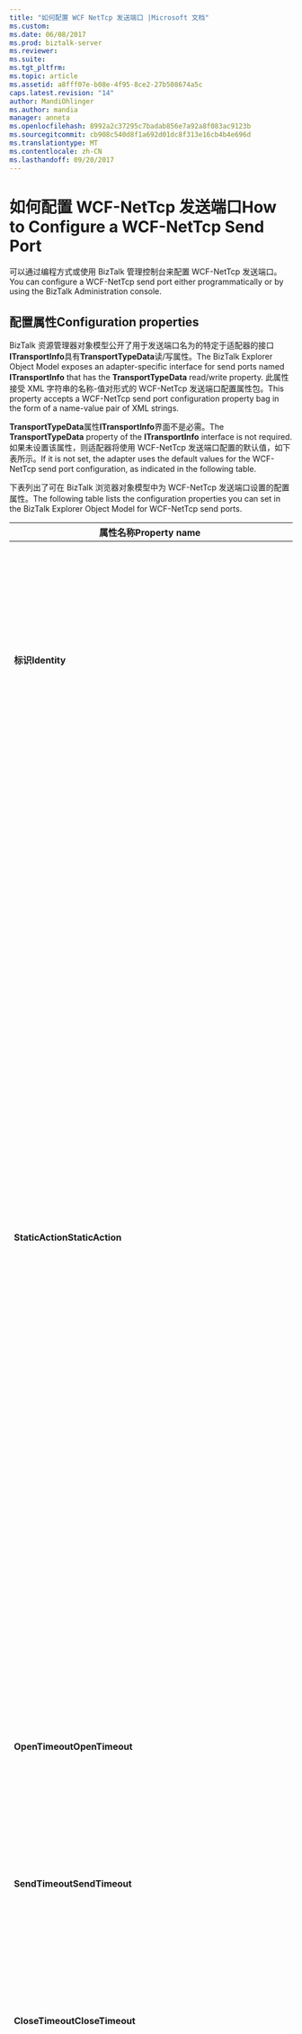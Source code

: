 ```yaml
---
title: "如何配置 WCF NetTcp 发送端口 |Microsoft 文档"
ms.custom: 
ms.date: 06/08/2017
ms.prod: biztalk-server
ms.reviewer: 
ms.suite: 
ms.tgt_pltfrm: 
ms.topic: article
ms.assetid: a8fff07e-b08e-4f95-8ce2-27b508674a5c
caps.latest.revision: "14"
author: MandiOhlinger
ms.author: mandia
manager: anneta
ms.openlocfilehash: 8992a2c37295c7badab856e7a92a8f083ac9123b
ms.sourcegitcommit: cb908c540d8f1a692d01dc8f313e16cb4b4e696d
ms.translationtype: MT
ms.contentlocale: zh-CN
ms.lasthandoff: 09/20/2017
---
```

# <a name="how-to-configure-a-wcf-nettcp-send-port"></a><span data-ttu-id="70289-102">如何配置 WCF-NetTcp 发送端口</span><span class="sxs-lookup"><span data-stu-id="70289-102">How to Configure a WCF-NetTcp Send Port</span></span>
<span data-ttu-id="70289-103">可以通过编程方式或使用 BizTalk 管理控制台来配置 WCF-NetTcp 发送端口。</span><span class="sxs-lookup"><span data-stu-id="70289-103">You can configure a WCF-NetTcp send port either programmatically or by using the BizTalk Administration console.</span></span>  
  
## <a name="configuration-properties"></a><span data-ttu-id="70289-104">配置属性</span><span class="sxs-lookup"><span data-stu-id="70289-104">Configuration properties</span></span>
  
 <span data-ttu-id="70289-105">BizTalk 资源管理器对象模型公开了用于发送端口名为的特定于适配器的接口**ITransportInfo**具有**TransportTypeData**读/写属性。</span><span class="sxs-lookup"><span data-stu-id="70289-105">The BizTalk Explorer Object Model exposes an adapter-specific interface for send ports named **ITransportInfo** that has the **TransportTypeData** read/write property.</span></span> <span data-ttu-id="70289-106">此属性接受 XML 字符串的名称-值对形式的 WCF-NetTcp 发送端口配置属性包。</span><span class="sxs-lookup"><span data-stu-id="70289-106">This property accepts a WCF-NetTcp send port configuration property bag in the form of a name-value pair of XML strings.</span></span>  
  
 <span data-ttu-id="70289-107">**TransportTypeData**属性**ITransportInfo**界面不是必需。</span><span class="sxs-lookup"><span data-stu-id="70289-107">The **TransportTypeData** property of the **ITransportInfo** interface is not required.</span></span> <span data-ttu-id="70289-108">如果未设置该属性，则适配器将使用 WCF-NetTcp 发送端口配置的默认值，如下表所示。</span><span class="sxs-lookup"><span data-stu-id="70289-108">If it is not set, the adapter uses the default values for the WCF-NetTcp send port configuration, as indicated in the following table.</span></span>  
  
 <span data-ttu-id="70289-109">下表列出了可在 BizTalk 浏览器对象模型中为 WCF-NetTcp 发送端口设置的配置属性。</span><span class="sxs-lookup"><span data-stu-id="70289-109">The following table lists the configuration properties you can set in the BizTalk Explorer Object Model for WCF-NetTcp send ports.</span></span>  
  
|<span data-ttu-id="70289-110">属性名称</span><span class="sxs-lookup"><span data-stu-id="70289-110">Property name</span></span>|<span data-ttu-id="70289-111">类型</span><span class="sxs-lookup"><span data-stu-id="70289-111">Type</span></span>|<span data-ttu-id="70289-112">Description</span><span class="sxs-lookup"><span data-stu-id="70289-112">Description</span></span>|  
|-------------------|----------|-----------------|  
|<span data-ttu-id="70289-113">**标识**</span><span class="sxs-lookup"><span data-stu-id="70289-113">**Identity**</span></span>|<span data-ttu-id="70289-114">XML Blob</span><span class="sxs-lookup"><span data-stu-id="70289-114">XML Blob</span></span><br /><br /> <span data-ttu-id="70289-115">示例：</span><span class="sxs-lookup"><span data-stu-id="70289-115">Example :</span></span><br /><br /> <span data-ttu-id="70289-116">&lt;标识&gt;</span><span class="sxs-lookup"><span data-stu-id="70289-116">&lt;identity&gt;</span></span><br /><br /> <span data-ttu-id="70289-117">&lt;userPrincipalName 值 ="username@contoso.com"/&gt;</span><span class="sxs-lookup"><span data-stu-id="70289-117">&lt;userPrincipalName value="username@contoso.com" /&gt;</span></span><br /><br /> <span data-ttu-id="70289-118">&lt;/identity&gt;</span><span class="sxs-lookup"><span data-stu-id="70289-118">&lt;/identity&gt;</span></span>|<span data-ttu-id="70289-119">指定此发送端口预期的服务标识。</span><span class="sxs-lookup"><span data-stu-id="70289-119">Specify the identity of the service that this send port expects.</span></span> <span data-ttu-id="70289-120">这些设置支持此发送端口对服务进行验证。</span><span class="sxs-lookup"><span data-stu-id="70289-120">These settings enable this send port to authenticate the service.</span></span> <span data-ttu-id="70289-121">在客户端与服务进行握手的过程中，Windows Communication Foundation (WCF) 基础结构将确保预期服务的标识与此元素的值保持一致。</span><span class="sxs-lookup"><span data-stu-id="70289-121">In the handshake process between the client and service, the Windows Communication Foundation (WCF) infrastructure will ensure that the identity of the expected service matches the values of this element.</span></span><br /><br /> <span data-ttu-id="70289-122">默认值为空字符串。</span><span class="sxs-lookup"><span data-stu-id="70289-122">The default is an empty string.</span></span>|  
|<span data-ttu-id="70289-123">**StaticAction**</span><span class="sxs-lookup"><span data-stu-id="70289-123">**StaticAction**</span></span>|<span data-ttu-id="70289-124">字符串</span><span class="sxs-lookup"><span data-stu-id="70289-124">String</span></span>|<span data-ttu-id="70289-125">指定**SOAPAction**传出消息的标头字段。</span><span class="sxs-lookup"><span data-stu-id="70289-125">Specify the **SOAPAction** header field for outgoing messages.</span></span> <span data-ttu-id="70289-126">此外可以通过消息上下文属性设置此属性**WCF。操作**在管道或业务流程。</span><span class="sxs-lookup"><span data-stu-id="70289-126">This property can also be set through the message context property **WCF.Action** in a pipeline or orchestration.</span></span> <span data-ttu-id="70289-127">你可以通过两种方式指定此值： 单个操作格式和操作映射格式。</span><span class="sxs-lookup"><span data-stu-id="70289-127">You can specify this value in two different ways: the single action format and the action mapping format.</span></span> <span data-ttu-id="70289-128">如果将此属性设置中的单个操作格式-例如，http://contoso.com/Svc/Op1- **SOAPAction**标头为传出消息始终设置为此属性中指定的值。</span><span class="sxs-lookup"><span data-stu-id="70289-128">If you set this property in the single action format—for example, http://contoso.com/Svc/Op1—the **SOAPAction** header for outgoing messages is always set to the value specified in this property.</span></span><br /><br /> <span data-ttu-id="70289-129">如果在操作映射格式，传出中设置此属性**SOAPAction**标头由**BTS。操作**上下文属性。</span><span class="sxs-lookup"><span data-stu-id="70289-129">If you set this property in the action mapping format, the outgoing **SOAPAction** header is determined by the **BTS.Operation** context property.</span></span> <span data-ttu-id="70289-130">例如，如果此属性设置为以下 XML 格式和**BTS。操作**属性设置为 Op1，为传出的 WCF 发送适配器使用 http://contoso.com/Svc/Op1 **SOAPAction**标头。</span><span class="sxs-lookup"><span data-stu-id="70289-130">For example, if this property is set to the following XML format and the **BTS.Operation** property is set to Op1, the WCF send adapter uses http://contoso.com/Svc/Op1 for the outgoing **SOAPAction** header.</span></span><br /><br /> <span data-ttu-id="70289-131">\<BtsActionMapping ></span><span class="sxs-lookup"><span data-stu-id="70289-131">\<BtsActionMapping></span></span><br /><br /> <span data-ttu-id="70289-132">\<操作名称 ="Op1"操作 ="http://contoso.com/Svc/Op1"/ ></span><span class="sxs-lookup"><span data-stu-id="70289-132">\<Operation Name="Op1" Action="http://contoso.com/Svc/Op1" /></span></span><br /><br /> <span data-ttu-id="70289-133">\<操作名称 ="Op2"操作 ="http://contoso.com/Svc/Op2"/ ></span><span class="sxs-lookup"><span data-stu-id="70289-133">\<Operation Name="Op2" Action="http://contoso.com/Svc/Op2" /></span></span><br /><br /> <span data-ttu-id="70289-134">\</ BtsActionMapping ></span><span class="sxs-lookup"><span data-stu-id="70289-134">\</BtsActionMapping></span></span><br /><br /> <span data-ttu-id="70289-135">如果传出消息来自的业务流程端口时，动态设置业务流程实例**BTS。操作**与操作名称的端口的属性。</span><span class="sxs-lookup"><span data-stu-id="70289-135">If outgoing messages come from an orchestration port, orchestration instances dynamically set the **BTS.Operation** property with the operation name of the port.</span></span> <span data-ttu-id="70289-136">如果使用基于内容的路由路由传出消息，则可以设置**BTS。操作**管道组件中的属性。</span><span class="sxs-lookup"><span data-stu-id="70289-136">If outgoing messages are routed with content-based routing, you can set the **BTS.Operation** property in pipeline components.</span></span><br /><br /> <span data-ttu-id="70289-137">默认值为空字符串。</span><span class="sxs-lookup"><span data-stu-id="70289-137">The default is an empty string.</span></span>|  
|<span data-ttu-id="70289-138">**OpenTimeout**</span><span class="sxs-lookup"><span data-stu-id="70289-138">**OpenTimeout**</span></span>|<span data-ttu-id="70289-139">**System.TimeSpan**</span><span class="sxs-lookup"><span data-stu-id="70289-139">**System.TimeSpan**</span></span>|<span data-ttu-id="70289-140">指定一个时间跨度值来表示为完成信道打开操作提供的时间间隔。</span><span class="sxs-lookup"><span data-stu-id="70289-140">Specify a time span value that indicates the interval of time provided for a channel open operation to complete.</span></span><br /><br /> <span data-ttu-id="70289-141">默认值：00:01:00</span><span class="sxs-lookup"><span data-stu-id="70289-141">Default value: 00:01:00</span></span>|  
|<span data-ttu-id="70289-142">**SendTimeout**</span><span class="sxs-lookup"><span data-stu-id="70289-142">**SendTimeout**</span></span>|<span data-ttu-id="70289-143">**System.TimeSpan**</span><span class="sxs-lookup"><span data-stu-id="70289-143">**System.TimeSpan**</span></span>|<span data-ttu-id="70289-144">指定一个时间跨度值来表示为完成发送操作提供的时间间隔。</span><span class="sxs-lookup"><span data-stu-id="70289-144">Specify a time span value that indicates the interval of time provided for a send operation to complete.</span></span> <span data-ttu-id="70289-145">如果使用要求-响应发送端口，则此值指定完成整个交互的时间跨度（即使服务返回一条大消息）。</span><span class="sxs-lookup"><span data-stu-id="70289-145">If you use a solicit-response send port, this value specifies a time span for the whole interaction to complete, even if the service returns a large message.</span></span><br /><br /> <span data-ttu-id="70289-146">默认值：00:01:00</span><span class="sxs-lookup"><span data-stu-id="70289-146">Default value: 00:01:00</span></span>|  
|<span data-ttu-id="70289-147">**CloseTimeout**</span><span class="sxs-lookup"><span data-stu-id="70289-147">**CloseTimeout**</span></span>|<span data-ttu-id="70289-148">**System.TimeSpan**</span><span class="sxs-lookup"><span data-stu-id="70289-148">**System.TimeSpan**</span></span>|<span data-ttu-id="70289-149">指定一个时间跨度值来表示为完成信道关闭操作提供的时间间隔。</span><span class="sxs-lookup"><span data-stu-id="70289-149">Specify a time span value that indicates the interval of time provided for a channel close operation to complete.</span></span><br /><br /> <span data-ttu-id="70289-150">默认值：00:01:00</span><span class="sxs-lookup"><span data-stu-id="70289-150">Default value: 00:01:00</span></span>|  
|<span data-ttu-id="70289-151">**MaxReceivedMessageSize**</span><span class="sxs-lookup"><span data-stu-id="70289-151">**MaxReceivedMessageSize**</span></span>|<span data-ttu-id="70289-152">Integer</span><span class="sxs-lookup"><span data-stu-id="70289-152">Integer</span></span>|<span data-ttu-id="70289-153">指定网络上可接收的消息的最大大小（包括标头），以字节为单位。</span><span class="sxs-lookup"><span data-stu-id="70289-153">Specify the maximum size, in bytes, for a message (including headers) that can be received on the wire.</span></span> <span data-ttu-id="70289-154">消息的大小受为每条消息分配的内存量的限制。</span><span class="sxs-lookup"><span data-stu-id="70289-154">The size of the messages is bounded by the amount of memory allocated for each message.</span></span> <span data-ttu-id="70289-155">你可以使用此属性来降低受拒绝服务 (DoS) 攻击的可能性。</span><span class="sxs-lookup"><span data-stu-id="70289-155">You can use this property to limit exposure to denial of service (DoS) attacks.</span></span><br /><br /> <span data-ttu-id="70289-156">WCF NetTcp 适配器利用[NetTcpBinding](http://go.microsoft.com/fwlink/?LinkId=81087)在缓冲的传输模式中与终结点进行通信的类。</span><span class="sxs-lookup"><span data-stu-id="70289-156">The WCF-NetTcp adapter leverages the [NetTcpBinding](http://go.microsoft.com/fwlink/?LinkId=81087) class in the buffered transfer mode to communicate with an endpoint.</span></span> <span data-ttu-id="70289-157">对于缓冲的传输模式中， [NetTcpBinding.MaxBufferSize](http://go.microsoft.com/fwlink/?LinkId=81088)属性也始终等于此属性的值。</span><span class="sxs-lookup"><span data-stu-id="70289-157">For the buffered transport mode, the [NetTcpBinding.MaxBufferSize](http://go.microsoft.com/fwlink/?LinkId=81088) property is always equal to the value of this property.</span></span><br /><br /> <span data-ttu-id="70289-158">默认值：65536</span><span class="sxs-lookup"><span data-stu-id="70289-158">Default value: 65536</span></span>|  
|<span data-ttu-id="70289-159">**EnableTransaction**</span><span class="sxs-lookup"><span data-stu-id="70289-159">**EnableTransaction**</span></span>|<span data-ttu-id="70289-160">Boolean</span><span class="sxs-lookup"><span data-stu-id="70289-160">Boolean</span></span>|<span data-ttu-id="70289-161">指定是否为传输到目标服务并从 MessageBox 数据库中使用的事务处理协议中指定的事务上下文中删除一条消息**TransactionProtocol**属性。</span><span class="sxs-lookup"><span data-stu-id="70289-161">Specify whether a message is transmitted to the destination service and deleted from the MessageBox database in a transactional context using the transaction protocol specified in the **TransactionProtocol** property.</span></span><br /><br /> <span data-ttu-id="70289-162">默认值： **False**</span><span class="sxs-lookup"><span data-stu-id="70289-162">Default value: **False**</span></span>|  
|<span data-ttu-id="70289-163">**TransactionProtocol**</span><span class="sxs-lookup"><span data-stu-id="70289-163">**TransactionProtocol**</span></span>|<span data-ttu-id="70289-164">Enum</span><span class="sxs-lookup"><span data-stu-id="70289-164">Enum</span></span><br /><br /> <span data-ttu-id="70289-165">-   **OleTransaction**</span><span class="sxs-lookup"><span data-stu-id="70289-165">-   **OleTransaction**</span></span><br /><span data-ttu-id="70289-166">-   **Ws-atomictransaction**</span><span class="sxs-lookup"><span data-stu-id="70289-166">-   **WS-AtomicTransaction**</span></span>|<span data-ttu-id="70289-167">指定要与此绑定一起使用的事务协议。</span><span class="sxs-lookup"><span data-stu-id="70289-167">Specify the transaction protocol to be used with this binding.</span></span><br /><br /> <span data-ttu-id="70289-168">默认值： **OleTransaction**</span><span class="sxs-lookup"><span data-stu-id="70289-168">Default value: **OleTransaction**</span></span>|  
|<span data-ttu-id="70289-169">**SecurityMode**</span><span class="sxs-lookup"><span data-stu-id="70289-169">**SecurityMode**</span></span>|<span data-ttu-id="70289-170">Enum</span><span class="sxs-lookup"><span data-stu-id="70289-170">Enum</span></span><br /><br /> <span data-ttu-id="70289-171">-   **无**</span><span class="sxs-lookup"><span data-stu-id="70289-171">-   **None**</span></span><br /><span data-ttu-id="70289-172">-   **消息**</span><span class="sxs-lookup"><span data-stu-id="70289-172">-   **Message**</span></span><br /><span data-ttu-id="70289-173">-   **传输**</span><span class="sxs-lookup"><span data-stu-id="70289-173">-   **Transport**</span></span><br /><span data-ttu-id="70289-174">-   **TransportWithMessageCredential**</span><span class="sxs-lookup"><span data-stu-id="70289-174">-   **TransportWithMessageCredential**</span></span><br /><br /> <span data-ttu-id="70289-175">有关成员名称的详细信息**SecurityMode**属性，请参阅**安全模式**中的属性**Wcf-nettcp 传输属性对话框中，发送，安全**选项卡[!INCLUDE[ui-guidance-developers-reference](../includes/ui-guidance-developers-reference.md)]。</span><span class="sxs-lookup"><span data-stu-id="70289-175">For more information about the member names for the **SecurityMode** property, see the **Security mode** property in the **WCF-NetTcp Transport Properties Dialog Box, Send, Security** tab [!INCLUDE[ui-guidance-developers-reference](../includes/ui-guidance-developers-reference.md)].</span></span>|<span data-ttu-id="70289-176">指定使用的安全类型。</span><span class="sxs-lookup"><span data-stu-id="70289-176">Specify the type of security that is used.</span></span><br /><br /> <span data-ttu-id="70289-177">默认值：**传输**</span><span class="sxs-lookup"><span data-stu-id="70289-177">Default value: **Transport**</span></span>|  
|<span data-ttu-id="70289-178">**TransportClientCredentialType**</span><span class="sxs-lookup"><span data-stu-id="70289-178">**TransportClientCredentialType**</span></span>|<span data-ttu-id="70289-179">Enum</span><span class="sxs-lookup"><span data-stu-id="70289-179">Enum</span></span><br /><br /> <span data-ttu-id="70289-180">-   **无**</span><span class="sxs-lookup"><span data-stu-id="70289-180">-   **None**</span></span><br /><span data-ttu-id="70289-181">-   **Windows**</span><span class="sxs-lookup"><span data-stu-id="70289-181">-   **Windows**</span></span><br /><span data-ttu-id="70289-182">-   **证书**</span><span class="sxs-lookup"><span data-stu-id="70289-182">-   **Certificate**</span></span><br /><br /> <span data-ttu-id="70289-183">有关成员名称的详细信息**TransportClientCredentialType**属性，请参阅**传输客户端凭据类型**中的属性**Wcf-nettcp 传输属性对话框中，发送，安全**选项卡[!INCLUDE[ui-guidance-developers-reference](../includes/ui-guidance-developers-reference.md)]。</span><span class="sxs-lookup"><span data-stu-id="70289-183">For more information about the member names for the **TransportClientCredentialType** property, see the **Transport client credential type** property in the **WCF-NetTcp Transport Properties Dialog Box, Send, Security** tab [!INCLUDE[ui-guidance-developers-reference](../includes/ui-guidance-developers-reference.md)].</span></span>|<span data-ttu-id="70289-184">指定执行发送端口验证时使用的凭据类型。</span><span class="sxs-lookup"><span data-stu-id="70289-184">Specify the type of credential to be used when performing the send port authentication.</span></span><br /><br /> <span data-ttu-id="70289-185">默认值： **Windows**</span><span class="sxs-lookup"><span data-stu-id="70289-185">Default value: **Windows**</span></span>|  
|<span data-ttu-id="70289-186">**TransportProtectionLevel**</span><span class="sxs-lookup"><span data-stu-id="70289-186">**TransportProtectionLevel**</span></span>|<span data-ttu-id="70289-187">Enum</span><span class="sxs-lookup"><span data-stu-id="70289-187">Enum</span></span><br /><br /> <span data-ttu-id="70289-188">-   **无**-无保护。</span><span class="sxs-lookup"><span data-stu-id="70289-188">-   **None** - No protection.</span></span><br /><span data-ttu-id="70289-189">-   **登录**-消息进行签名。</span><span class="sxs-lookup"><span data-stu-id="70289-189">-   **Sign** - Messages are signed.</span></span><br /><span data-ttu-id="70289-190">-   **EncryptAndSign** -消息进行加密和签名。</span><span class="sxs-lookup"><span data-stu-id="70289-190">-   **EncryptAndSign** - Messages are encrypted and signed.</span></span>|<span data-ttu-id="70289-191">指定 TCP 传输级别的安全性。</span><span class="sxs-lookup"><span data-stu-id="70289-191">Specify security at the level of the TCP transport.</span></span> <span data-ttu-id="70289-192">消息签名降低了在消息传输过程中第三方对消息进行篡改的风险。</span><span class="sxs-lookup"><span data-stu-id="70289-192">Signing messages mitigates the risk of a third party tampering with the message while it is being transferred.</span></span> <span data-ttu-id="70289-193">加密为传输过程提供了数据级保密功能。</span><span class="sxs-lookup"><span data-stu-id="70289-193">Encryption provides data-level privacy during transport.</span></span><br /><br /> <span data-ttu-id="70289-194">默认值： **EncryptAndSign**</span><span class="sxs-lookup"><span data-stu-id="70289-194">Default value: **EncryptAndSign**</span></span>|  
|<span data-ttu-id="70289-195">**MessageClientCredentialType**</span><span class="sxs-lookup"><span data-stu-id="70289-195">**MessageClientCredentialType**</span></span>|<span data-ttu-id="70289-196">Enum</span><span class="sxs-lookup"><span data-stu-id="70289-196">Enum</span></span><br /><br /> <span data-ttu-id="70289-197">-   **无**</span><span class="sxs-lookup"><span data-stu-id="70289-197">-   **None**</span></span><br /><span data-ttu-id="70289-198">-   **Windows**</span><span class="sxs-lookup"><span data-stu-id="70289-198">-   **Windows**</span></span><br /><span data-ttu-id="70289-199">-   **用户名**</span><span class="sxs-lookup"><span data-stu-id="70289-199">-   **UserName**</span></span><br /><span data-ttu-id="70289-200">-   **证书**</span><span class="sxs-lookup"><span data-stu-id="70289-200">-   **Certificate**</span></span><br /><br /> <span data-ttu-id="70289-201">有关成员名称的详细信息**MessageClientCredentialType**属性，请参阅**消息客户端凭据类型**中的属性**Wcf-nettcp 传输属性对话框框中，发送，安全**选项卡[!INCLUDE[ui-guidance-developers-reference](../includes/ui-guidance-developers-reference.md)]。</span><span class="sxs-lookup"><span data-stu-id="70289-201">For more information about the member names for the **MessageClientCredentialType** property, see the **Message client credential type** property in the **WCF-NetTcp Transport Properties Dialog Box, Send, Security** tab [!INCLUDE[ui-guidance-developers-reference](../includes/ui-guidance-developers-reference.md)].</span></span>|<span data-ttu-id="70289-202">指定使用基于消息的安全性对客户端执行验证时所用的凭据类型。</span><span class="sxs-lookup"><span data-stu-id="70289-202">Specify the type of credential to be used when performing client authentication using message-based security.</span></span><br /><br /> <span data-ttu-id="70289-203">默认值： **Windows**</span><span class="sxs-lookup"><span data-stu-id="70289-203">Default value: **Windows**</span></span>|  
|<span data-ttu-id="70289-204">**AlgorithmSuite**</span><span class="sxs-lookup"><span data-stu-id="70289-204">**AlgorithmSuite**</span></span>|<span data-ttu-id="70289-205">Enum</span><span class="sxs-lookup"><span data-stu-id="70289-205">Enum</span></span><br /><br /> <span data-ttu-id="70289-206">有关成员名称的详细信息**AlgorithmSuite**属性，请参阅**算法套件**中的属性**Wcf-nettcp 传输属性对话框中，发送，安全**选项卡[!INCLUDE[ui-guidance-developers-reference](../includes/ui-guidance-developers-reference.md)]。</span><span class="sxs-lookup"><span data-stu-id="70289-206">For more information about the member names for the **AlgorithmSuite** property, see the **Algorithm suite** property in the **WCF-NetTcp Transport Properties Dialog Box, Send, Security** tab [!INCLUDE[ui-guidance-developers-reference](../includes/ui-guidance-developers-reference.md)].</span></span>|<span data-ttu-id="70289-207">指定消息加密和密钥包装算法。</span><span class="sxs-lookup"><span data-stu-id="70289-207">Specify the message encryption and key-wrap algorithms.</span></span> <span data-ttu-id="70289-208">这些算法与“安全策略语言”(WS-SecurityPolicy) 规范中指定的算法一致。</span><span class="sxs-lookup"><span data-stu-id="70289-208">These algorithms map to those specified in the Security Policy Language (WS-SecurityPolicy) specification.</span></span><br /><br /> <span data-ttu-id="70289-209">默认值： **Basic256**</span><span class="sxs-lookup"><span data-stu-id="70289-209">Default value: **Basic256**</span></span>|  
|<span data-ttu-id="70289-210">**ClientCertificate**</span><span class="sxs-lookup"><span data-stu-id="70289-210">**ClientCertificate**</span></span>|<span data-ttu-id="70289-211">字符串</span><span class="sxs-lookup"><span data-stu-id="70289-211">String</span></span>|<span data-ttu-id="70289-212">指定用于向服务验证此发送端口的 X.509 证书的指纹。</span><span class="sxs-lookup"><span data-stu-id="70289-212">Specify the thumbprint of the X.509 certificate for authenticating this send port to services.</span></span> <span data-ttu-id="70289-213">此属性是必需的如果**ClientCredentialsType**属性设置为**证书**。</span><span class="sxs-lookup"><span data-stu-id="70289-213">This property is required if the **ClientCredentialsType** property is set to **Certificate**.</span></span> <span data-ttu-id="70289-214">此属性使用的证书必须安装到**我**将存储在**当前用户**位置。</span><span class="sxs-lookup"><span data-stu-id="70289-214">The certificate to be used for this property must be installed into the **My** store in the **Current User** location.</span></span><br /><br /> <span data-ttu-id="70289-215">默认值为空字符串。</span><span class="sxs-lookup"><span data-stu-id="70289-215">The default is an empty string.</span></span>|  
|<span data-ttu-id="70289-216">**AffiliateApplicationName**</span><span class="sxs-lookup"><span data-stu-id="70289-216">**AffiliateApplicationName**</span></span>|<span data-ttu-id="70289-217">字符串</span><span class="sxs-lookup"><span data-stu-id="70289-217">String</span></span>|<span data-ttu-id="70289-218">指定用于企业单一登录 (SSO) 的关联应用程序。</span><span class="sxs-lookup"><span data-stu-id="70289-218">Specify the affiliate application to use for Enterprise Single Sign-On (SSO).</span></span><br /><br /> <span data-ttu-id="70289-219">默认值为空字符串。</span><span class="sxs-lookup"><span data-stu-id="70289-219">The default is an empty string.</span></span>|  
|<span data-ttu-id="70289-220">**UseSSO**</span><span class="sxs-lookup"><span data-stu-id="70289-220">**UseSSO**</span></span>|<span data-ttu-id="70289-221">Boolean</span><span class="sxs-lookup"><span data-stu-id="70289-221">Boolean</span></span>|<span data-ttu-id="70289-222">指定是否使用单一登录检索客户端凭据，以便在目标服务器上进行验证。</span><span class="sxs-lookup"><span data-stu-id="70289-222">Specify whether to use Single Sign-On to retrieve client credentials for authentication with the destination server.</span></span><br /><br /> <span data-ttu-id="70289-223">默认值： **False**</span><span class="sxs-lookup"><span data-stu-id="70289-223">Default value: **False**</span></span>|  
|<span data-ttu-id="70289-224">**UserName**</span><span class="sxs-lookup"><span data-stu-id="70289-224">**UserName**</span></span>|<span data-ttu-id="70289-225">字符串</span><span class="sxs-lookup"><span data-stu-id="70289-225">String</span></span>|<span data-ttu-id="70289-226">指定要用于目标服务器的身份验证的用户名称时**UseSSO**属性设置为**False**。</span><span class="sxs-lookup"><span data-stu-id="70289-226">Specify the user name to use for authentication with the destination server when the **UseSSO** property is set to **False**.</span></span> <span data-ttu-id="70289-227">不必采用“域\用户”格式设置此属性。</span><span class="sxs-lookup"><span data-stu-id="70289-227">You do not have to use the domain\user format for this property.</span></span><br /><br /> <span data-ttu-id="70289-228">默认值为空字符串。</span><span class="sxs-lookup"><span data-stu-id="70289-228">The default is an empty string.</span></span>|  
|<span data-ttu-id="70289-229">**密码**</span><span class="sxs-lookup"><span data-stu-id="70289-229">**Password**</span></span>|<span data-ttu-id="70289-230">字符串</span><span class="sxs-lookup"><span data-stu-id="70289-230">String</span></span>|<span data-ttu-id="70289-231">指定要用于目标服务器的身份验证的密码时**UseSSO**属性设置为**False**。</span><span class="sxs-lookup"><span data-stu-id="70289-231">Specify the password to use for authentication with the destination server when the **UseSSO** property is set to **False**.</span></span><br /><br /> <span data-ttu-id="70289-232">默认值为空字符串。</span><span class="sxs-lookup"><span data-stu-id="70289-232">The default is an empty string.</span></span>|  
|<span data-ttu-id="70289-233">**OutboundBodyLocation**</span><span class="sxs-lookup"><span data-stu-id="70289-233">**OutboundBodyLocation**</span></span>|<span data-ttu-id="70289-234">Enum</span><span class="sxs-lookup"><span data-stu-id="70289-234">Enum</span></span><br /><br /> <span data-ttu-id="70289-235">-   **UseBodyElement** -BizTalk 消息正文部分用于创建的 SOAP 内容**正文**传出消息的元素。</span><span class="sxs-lookup"><span data-stu-id="70289-235">-   **UseBodyElement** - Use the BizTalk message body part to create the content of the SOAP **Body** element for an outgoing message.</span></span><br /><span data-ttu-id="70289-236">-   **UseTemplate** -使用中提供的模板**OutboundXMLTemplate**属性来创建的内容 SOAP**正文**传出消息的元素。</span><span class="sxs-lookup"><span data-stu-id="70289-236">-   **UseTemplate** - Use the template supplied in the **OutboundXMLTemplate** property to create the content of the SOAP **Body** element for an outgoing message.</span></span><br /><br /> <span data-ttu-id="70289-237">有关如何使用**OutboundBodyLocation**属性，请参阅[为 WCF 适配器指定消息正文](../core/specifying-the-message-body-for-the-wcf-adapters.md)。</span><span class="sxs-lookup"><span data-stu-id="70289-237">For more information about how to use the **OutboundBodyLocation** property, see [Specifying the Message Body for the WCF Adapters](../core/specifying-the-message-body-for-the-wcf-adapters.md).</span></span>|<span data-ttu-id="70289-238">指定 SOAP 数据选择**正文**传出的 WCF 消息的元素。</span><span class="sxs-lookup"><span data-stu-id="70289-238">Specify the data selection for the SOAP **Body** element of outgoing WCF messages.</span></span><br /><br /> <span data-ttu-id="70289-239">默认值： **UseBodyElement**</span><span class="sxs-lookup"><span data-stu-id="70289-239">Default value: **UseBodyElement**</span></span>|  
|<span data-ttu-id="70289-240">**OutboundXMLTemplate**</span><span class="sxs-lookup"><span data-stu-id="70289-240">**OutboundXMLTemplate**</span></span>|<span data-ttu-id="70289-241">字符串</span><span class="sxs-lookup"><span data-stu-id="70289-241">String</span></span><br /><br /> <span data-ttu-id="70289-242">有关如何使用**OutboundXMLTemplate**属性，请参阅[为 WCF 适配器指定消息正文](../core/specifying-the-message-body-for-the-wcf-adapters.md)。</span><span class="sxs-lookup"><span data-stu-id="70289-242">For more information about how to use the **OutboundXMLTemplate** property, see [Specifying the Message Body for the WCF Adapters](../core/specifying-the-message-body-for-the-wcf-adapters.md).</span></span>|<span data-ttu-id="70289-243">指定的 SOAP 内容的 XML 格式模板**正文**的传出消息的元素。</span><span class="sxs-lookup"><span data-stu-id="70289-243">Specify the XML-formatted template for the content of the SOAP **Body** element of an outgoing message.</span></span> <span data-ttu-id="70289-244">此属性是必需的如果**OutboundBodyLocation**属性设置为**UseTemplate**。</span><span class="sxs-lookup"><span data-stu-id="70289-244">This property is required if the **OutboundBodyLocation** property is set to **UseTemplate**.</span></span><br /><br /> <span data-ttu-id="70289-245">默认值为空字符串。</span><span class="sxs-lookup"><span data-stu-id="70289-245">The default is an empty string.</span></span>|  
|<span data-ttu-id="70289-246">**InboundBodyLocation**</span><span class="sxs-lookup"><span data-stu-id="70289-246">**InboundBodyLocation**</span></span>|<span data-ttu-id="70289-247">Enum</span><span class="sxs-lookup"><span data-stu-id="70289-247">Enum</span></span><br /><br /> <span data-ttu-id="70289-248">-   **UseBodyElement** -使用 SOAP 的内容**正文**传入消息创建 BizTalk 消息正文部分的元素。</span><span class="sxs-lookup"><span data-stu-id="70289-248">-   **UseBodyElement** - Use the content of the SOAP **Body** element of an incoming message to create the BizTalk message body part.</span></span> <span data-ttu-id="70289-249">如果 **Body** 元素具有多个子元素，则只有第一个元素将成为 BizTalk 消息正文部分。</span><span class="sxs-lookup"><span data-stu-id="70289-249">If the **Body** element has more than one child element, only the first element becomes the BizTalk message body part.</span></span> <span data-ttu-id="70289-250">此属性仅对要求-响应端口有效。</span><span class="sxs-lookup"><span data-stu-id="70289-250">This property is valid only for solicit-response ports.</span></span><br /><span data-ttu-id="70289-251">-   **UseEnvelope** -从整个 SOAP 创建 BizTalk 消息正文部分**信封**传入消息。</span><span class="sxs-lookup"><span data-stu-id="70289-251">-   **UseEnvelope** - Create the BizTalk message body part from the entire SOAP **Envelope** of an incoming message.</span></span><br /><span data-ttu-id="70289-252">-   **UseBodyPath** -使用中的正文路径表达式**InboundBodyPathExpression**属性创建 BizTalk 消息正文部分。</span><span class="sxs-lookup"><span data-stu-id="70289-252">-   **UseBodyPath** - Use the body path expression in the **InboundBodyPathExpression** property to create the BizTalk message body part.</span></span> <span data-ttu-id="70289-253">针对传入消息的 SOAP **Body** 元素的直接子元素计算正文路径表达式。</span><span class="sxs-lookup"><span data-stu-id="70289-253">The body path expression is evaluated against the immediate child element of the SOAP **Body** element of an incoming message.</span></span> <span data-ttu-id="70289-254">此属性仅对要求-响应端口有效。</span><span class="sxs-lookup"><span data-stu-id="70289-254">This property is valid only for solicit-response ports.</span></span><br /><br /> <span data-ttu-id="70289-255">有关如何使用**InboundBodyLocation**属性，请参阅[为 WCF 适配器指定消息正文](../core/specifying-the-message-body-for-the-wcf-adapters.md)。</span><span class="sxs-lookup"><span data-stu-id="70289-255">For more information about how to use the **InboundBodyLocation** property, see [Specifying the Message Body for the WCF Adapters](../core/specifying-the-message-body-for-the-wcf-adapters.md).</span></span>|<span data-ttu-id="70289-256">指定 SOAP 数据选择**正文**传入 WCF 消息的元素。</span><span class="sxs-lookup"><span data-stu-id="70289-256">Specify the data selection for the SOAP **Body** element of incoming WCF messages.</span></span><br /><br /> <span data-ttu-id="70289-257">默认值： **UseBodyElement**</span><span class="sxs-lookup"><span data-stu-id="70289-257">Default value: **UseBodyElement**</span></span>|  
|<span data-ttu-id="70289-258">**InboundBodyPathExpression**</span><span class="sxs-lookup"><span data-stu-id="70289-258">**InboundBodyPathExpression**</span></span>|<span data-ttu-id="70289-259">字符串</span><span class="sxs-lookup"><span data-stu-id="70289-259">String</span></span><br /><br /> <span data-ttu-id="70289-260">有关如何使用**InboundBodyPathExpression**属性，请参阅[WCF 适配器属性架构和属性](../core/wcf-adapters-property-schema-and-properties.md)。</span><span class="sxs-lookup"><span data-stu-id="70289-260">For more information about how to use the **InboundBodyPathExpression** property, see [WCF Adapters Property Schema and Properties](../core/wcf-adapters-property-schema-and-properties.md).</span></span>|<span data-ttu-id="70289-261">指定正文路径表达式以标识传入消息中用于创建 BizTalk 消息正文部分的特定部分。</span><span class="sxs-lookup"><span data-stu-id="70289-261">Specify the body path expression to identify a specific part of an incoming message used to create the BizTalk message body part.</span></span> <span data-ttu-id="70289-262">此正文路径表达式针对 SOAP 的即时子元素进行评估**正文**传入消息的节点。</span><span class="sxs-lookup"><span data-stu-id="70289-262">This body path expression is evaluated against the immediate child element of the SOAP **Body** node of an incoming message.</span></span> <span data-ttu-id="70289-263">如果此正文路径表达式返回多个节点，则只选择第一个节点作为 BizTalk 消息正文部分。</span><span class="sxs-lookup"><span data-stu-id="70289-263">If this body path expression returns more than one node, only the first node is chosen for the BizTalk message body part.</span></span> <span data-ttu-id="70289-264">此属性是必需的如果**InboundBodyLocation**属性设置为**UseBodyPath**。</span><span class="sxs-lookup"><span data-stu-id="70289-264">This property is required if the **InboundBodyLocation** property is set to **UseBodyPath**.</span></span> <span data-ttu-id="70289-265">此属性仅对要求-响应端口有效。</span><span class="sxs-lookup"><span data-stu-id="70289-265">This property is valid only for solicit-response ports.</span></span><br /><br /> <span data-ttu-id="70289-266">默认值为空字符串。</span><span class="sxs-lookup"><span data-stu-id="70289-266">The default is an empty string.</span></span>|  
|<span data-ttu-id="70289-267">**InboundNodeEncoding**</span><span class="sxs-lookup"><span data-stu-id="70289-267">**InboundNodeEncoding**</span></span>|<span data-ttu-id="70289-268">Enum</span><span class="sxs-lookup"><span data-stu-id="70289-268">Enum</span></span><br /><br /> <span data-ttu-id="70289-269">-   **XML**</span><span class="sxs-lookup"><span data-stu-id="70289-269">-   **XML**</span></span><br /><span data-ttu-id="70289-270">-   **Base64** -Base64 编码。</span><span class="sxs-lookup"><span data-stu-id="70289-270">-   **Base64** - Base64 encoding.</span></span><br /><span data-ttu-id="70289-271">-   **十六进制**-十六进制编码。</span><span class="sxs-lookup"><span data-stu-id="70289-271">-   **Hex** - Hexadecimal encoding.</span></span><br /><span data-ttu-id="70289-272">-   **字符串**编码文本的 utf-8。</span><span class="sxs-lookup"><span data-stu-id="70289-272">-   **String** - Text encoding - UTF-8.</span></span><br /><span data-ttu-id="70289-273">-   **XML** -WCF 适配器使用由正文路径表达式中所选节点的外部 XML 创建 BizTalk 消息正文**InboundBodyPathExpression**。</span><span class="sxs-lookup"><span data-stu-id="70289-273">-   **XML** - The WCF adapters create the BizTalk message body with the outer XML of the node selected by the body path expression in **InboundBodyPathExpression**.</span></span>|<span data-ttu-id="70289-274">指定的编码 WCF NetTcp 发送适配器使用的类型进行解码为标识中指定的 XPath 节点**InboundBodyPathExpression**。</span><span class="sxs-lookup"><span data-stu-id="70289-274">Specify the type of encoding that the WCF-NetTcp send adapter uses to decode for the node identified by the XPath specified in **InboundBodyPathExpression**.</span></span> <span data-ttu-id="70289-275">此属性是必需的如果**InboundBodyLocation**属性设置为**UseBodyPath**。</span><span class="sxs-lookup"><span data-stu-id="70289-275">This property is required if the **InboundBodyLocation** property is set to **UseBodyPath**.</span></span> <span data-ttu-id="70289-276">此属性仅对要求-响应端口有效。</span><span class="sxs-lookup"><span data-stu-id="70289-276">This property is valid only for solicit-response ports.</span></span><br /><br /> <span data-ttu-id="70289-277">默认值： **XML**</span><span class="sxs-lookup"><span data-stu-id="70289-277">Default value: **XML**</span></span>|  
|<span data-ttu-id="70289-278">**PropagateFaultMessage**</span><span class="sxs-lookup"><span data-stu-id="70289-278">**PropagateFaultMessage**</span></span>|<span data-ttu-id="70289-279">Boolean</span><span class="sxs-lookup"><span data-stu-id="70289-279">Boolean</span></span><br /><br /> <span data-ttu-id="70289-280">-   **True** -失败对订阅应用程序的出站处理将消息路由 （如另一个接收端口或业务流程计划）。</span><span class="sxs-lookup"><span data-stu-id="70289-280">-   **True** - Route the message that fails outbound processing to a subscribing application (such as another receive port or orchestration schedule).</span></span><br /><span data-ttu-id="70289-281">-   **False** -挂起失败的消息并生成否定确认 (NACK)。</span><span class="sxs-lookup"><span data-stu-id="70289-281">-   **False** - Suspend failed messages and generate a negative acknowledgment (NACK).</span></span>|<span data-ttu-id="70289-282">指定是路由还是挂起在出站处理中失败的消息。</span><span class="sxs-lookup"><span data-stu-id="70289-282">Specify whether to route or suspend messages failed in outbound processing.</span></span><br /><br /> <span data-ttu-id="70289-283">此属性仅对要求-响应端口有效。</span><span class="sxs-lookup"><span data-stu-id="70289-283">This property is valid only for solicit-response ports.</span></span><br /><br /> <span data-ttu-id="70289-284">默认值： **True**</span><span class="sxs-lookup"><span data-stu-id="70289-284">Default value: **True**</span></span>|  
  
 <span data-ttu-id="70289-285">**如何使用 BizTalk 管理控制台中配置 WCF NetTcp 发送端口**</span><span class="sxs-lookup"><span data-stu-id="70289-285">**How to Configure a WCF-NetTcp Send Port with the BizTalk Administration Console**</span></span>  
  
 <span data-ttu-id="70289-286">您可以在 BizTalk 管理控制台中设置 WCF-NetTcp 发送端口适配器变量。</span><span class="sxs-lookup"><span data-stu-id="70289-286">You can set WCF-NetTcp send port adapter variables in the BizTalk Administration console.</span></span> <span data-ttu-id="70289-287">如果没有为发送端口设置属性，将使用 WCF-NetTcp 发送端口配置的默认值，如前表所示。</span><span class="sxs-lookup"><span data-stu-id="70289-287">If properties are not set for the send port, the default values for the WCF-NetTcp send port configuration are used, as indicated in the previous table.</span></span>  
  
## <a name="configure-variables-for-a-wcf-nettcp-send-port"></a><span data-ttu-id="70289-288">配置变量 WCF NetTcp 发送端口</span><span class="sxs-lookup"><span data-stu-id="70289-288">Configure variables for a WCF-NetTcp send port</span></span>  
  
1.  <span data-ttu-id="70289-289">在 BizTalk 管理控制台中，创建一个新的发送端口或双击某个现有发送端口以对其进行修改。</span><span class="sxs-lookup"><span data-stu-id="70289-289">In the BizTalk Administration console, create a new send port or double-click an existing send port to modify it.</span></span> <span data-ttu-id="70289-290">有关详细信息，请参阅[如何创建发送端口](../core/how-to-create-a-send-port2.md)。</span><span class="sxs-lookup"><span data-stu-id="70289-290">For more information, see [How to Create a Send Port](../core/how-to-create-a-send-port2.md).</span></span> <span data-ttu-id="70289-291">配置所有发送端口选项并指定**WCF NetTcp**为**类型**选项**传输**部分**常规**选项卡。</span><span class="sxs-lookup"><span data-stu-id="70289-291">Configure all of the send port options and specify **WCF-NetTcp** for the **Type** option in the **Transport** section of the **General** tab.</span></span>  
  
2.  <span data-ttu-id="70289-292">上**常规**选项卡上，在**传输**部分中，单击**配置**按钮旁边**类型**。</span><span class="sxs-lookup"><span data-stu-id="70289-292">On the **General** tab, in the **Transport** section, click the **Configure** button next to **Type**.</span></span>  
  
3.  <span data-ttu-id="70289-293">在**Wcf-nettcp 传输属性**对话框中，在**常规**选项卡上配置的终结点地址，服务标识，与**SOAPAction**标头WCF NetTcp 发送端口。</span><span class="sxs-lookup"><span data-stu-id="70289-293">In the **WCF-NetTcp Transport Properties** dialog box, on the **General** tab, configure the endpoint address, the service identity, and the **SOAPAction** header for the WCF-NetTcp send port.</span></span> <span data-ttu-id="70289-294">有关详细信息**常规**选项卡中**Wcf-nettcp 传输属性**对话框中，请参阅**Wcf-nettcp 传输属性对话框中，发送，常规**选项卡[!INCLUDE[ui-guidance-developers-reference](../includes/ui-guidance-developers-reference.md)]。</span><span class="sxs-lookup"><span data-stu-id="70289-294">For more information about the **General** tab in the **WCF-NetTcp Transport Properties** dialog box, see the **WCF-NetTcp Transport Properties Dialog Box, Send, General** tab [!INCLUDE[ui-guidance-developers-reference](../includes/ui-guidance-developers-reference.md)].</span></span>  
  
4.  <span data-ttu-id="70289-295">在**Wcf-nettcp 传输属性**对话框中，在**绑定**选项卡上配置的超时和事务的属性。</span><span class="sxs-lookup"><span data-stu-id="70289-295">In the **WCF-NetTcp Transport Properties** dialog box, on the **Binding** tab, configure the time-out and transaction properties.</span></span> <span data-ttu-id="70289-296">有关详细信息**绑定**选项卡中**Wcf-nettcp 传输属性**对话框中，请参阅**Wcf-nettcp 传输属性对话框中，发送，绑定**选项卡[!INCLUDE[ui-guidance-developers-reference](../includes/ui-guidance-developers-reference.md)]。</span><span class="sxs-lookup"><span data-stu-id="70289-296">For more information about the **Binding** tab in the **WCF-NetTcp Transport Properties** dialog box, see the **WCF-NetTcp Transport Properties Dialog Box, Send, Binding** tab [!INCLUDE[ui-guidance-developers-reference](../includes/ui-guidance-developers-reference.md)].</span></span>  
  
5.  <span data-ttu-id="70289-297">在**Wcf-nettcp 传输属性**对话框中，在**安全**选项卡上，定义 WCF NetTcp 发送端口的安全功能。</span><span class="sxs-lookup"><span data-stu-id="70289-297">In the **WCF-NetTcp Transport Properties** dialog box, on the **Security** tab, define the security capabilities of the WCF-NetTcp send port.</span></span> <span data-ttu-id="70289-298">有关详细信息**安全**选项卡中**Wcf-nettcp 传输属性**对话框中，请参阅**Wcf-nettcp 传输属性对话框中，发送，安全**选项卡[!INCLUDE[ui-guidance-developers-reference](../includes/ui-guidance-developers-reference.md)]。</span><span class="sxs-lookup"><span data-stu-id="70289-298">For more information about the **Security** tab in the **WCF-NetTcp Transport Properties** dialog box, see the **WCF-NetTcp Transport Properties Dialog Box, Send, Security** tab [!INCLUDE[ui-guidance-developers-reference](../includes/ui-guidance-developers-reference.md)].</span></span>  
  
6.  <span data-ttu-id="70289-299">在**Wcf-nettcp 传输属性**对话框中，在**消息**选项卡上，指定 SOAP 数据选择**正文**元素。</span><span class="sxs-lookup"><span data-stu-id="70289-299">In the **WCF-NetTcp Transport Properties** dialog box, on the **Messages** tab, specify the data selection for the SOAP **Body** element.</span></span> <span data-ttu-id="70289-300">有关详细信息**消息**选项卡中**Wcf-nettcp 传输属性**对话框中，请参阅**Wcf-nettcp 传输属性对话框中，发送消息**选项卡[!INCLUDE[ui-guidance-developers-reference](../includes/ui-guidance-developers-reference.md)]。</span><span class="sxs-lookup"><span data-stu-id="70289-300">For more information about the **Messages** tab in the **WCF-NetTcp Transport Properties** dialog box, see the **WCF-NetTcp Transport Properties Dialog Box, Send, Messages** tab [!INCLUDE[ui-guidance-developers-reference](../includes/ui-guidance-developers-reference.md)].</span></span>
  
## <a name="configure-a-wcf-nettcp-send-port-programmatically"></a><span data-ttu-id="70289-301">以编程方式配置 WCF NetTcp 发送端口</span><span class="sxs-lookup"><span data-stu-id="70289-301">Configure a WCF-NetTcp Send Port Programmatically</span></span>
  
 <span data-ttu-id="70289-302">可使用以下格式设置属性：</span><span class="sxs-lookup"><span data-stu-id="70289-302">You can use the following format to set the properties:</span></span>  
  
 <span data-ttu-id="70289-303">\<CustomProps ></span><span class="sxs-lookup"><span data-stu-id="70289-303">\<CustomProps></span></span>  
  
```  
  <UseSSO vt="11">0</UseSSO>  
  <InboundBodyLocation vt="8">UseBodyElement</InboundBodyLocation>  
  <InboundBodyPathExpression vt="8" />  
  <MessageClientCredentialType vt="8">Windows</MessageClientCredentialType>  
  <SendTimeout vt="8">00:01:00</SendTimeout>  
  <OutboundXmlTemplate vt="8"><bts-msg-body xmlns="http://www.microsoft.com/schemas/bts2007" encoding="xml"/></OutboundXmlTemplate>  
  <OpenTimeout vt="8">00:01:00</OpenTimeout>  
  <AlgorithmSuite vt="8">Basic256</AlgorithmSuite>  
  <SecurityMode vt="8">Transport</SecurityMode>  
  <TransportClientCredentialType vt="8">Windows</TransportClientCredentialType>  
  <ClientCertificate vt="8" />  
  <TransactionProtocol vt="8">OleTransactions</TransactionProtocol>  
  <MaxReceivedMessageSize vt="3">2097152</MaxReceivedMessageSize>  
  <StaticAction vt="8">http://www.northwindtraders.com/Service/Operation</StaticAction>  
  <TransportProtectionLevel vt="8">EncryptAndSign</TransportProtectionLevel>  
  <CloseTimeout vt="8">00:01:00</CloseTimeout>  
  <EnableTransaction vt="11">0</EnableTransaction>  
  <InboundNodeEncoding vt="8">Xml</InboundNodeEncoding>  
  <PropagateFaultMessage vt="11">-1</PropagateFaultMessage>  
  <OutboundBodyLocation vt="8">UseBodyElement</OutboundBodyLocation>  
</CustomProps>  
  
```  
  
 <span data-ttu-id="70289-304">下面的代码段说明了如何创建 WCF-NetTcp 发送端口：</span><span class="sxs-lookup"><span data-stu-id="70289-304">The following code fragment illustrates creating a WCF-NetTcp send port:</span></span>  
  
```  
// Use BizTalk Explorer object model to create new WCF-NetTcp send port.  
string server = System.Environment.MachineName;  
string database = "BizTalkMgmtDb";  
string connectionString = string.Format("Server={0};Database={1};Integrated Security=true", server, database);  
string transportConfigData = @"<CustomProps>  
                                 <StaticAction vt=""8"">http://www.northwindtraders.com/Service/Operation</StaticAction>  
<OpenTimeout vt=""8"">00:01:00</OpenTimeout>  
                               </CustomProps>";  
//requires project reference to \Program Files\Microsoft BizTalk Server 2009\Developer Tools\Microsoft.BizTalk.ExplorerOM.dll  
BtsCatalogExplorer explorer = new Microsoft.BizTalk.ExplorerOM.BtsCatalogExplorer();  
explorer.ConnectionString = connectionString;  
// Add a new BizTalk application  
Application application = explorer.AddNewApplication();  
application.Name = "SampleBizTalkApplication";  
// Save  
explorer.SaveChanges();  
  
// Add a new static one-way send port  
SendPort sendPort = application.AddNewSendPort(false, false);   
sendPort.Name = "SampleSendPort";  
sendPort.PrimaryTransport.TransportType = explorer.ProtocolTypes["WCF-NetTcp"];  
sendPort.PrimaryTransport.Address = "net.tcp://mycomputer/private/samplequeue";  
sendPort.PrimaryTransport.TransportTypeData = transportConfigData; // propertyData; // need to change  
sendPort.SendPipeline = explorer.Pipelines["Microsoft.BizTalk.DefaultPipelines.PassThruTransmit"];  
// Save  
explorer.SaveChanges();  
```  
  
## <a name="see-also"></a><span data-ttu-id="70289-305">另请参阅</span><span class="sxs-lookup"><span data-stu-id="70289-305">See Also</span></span>  
 <span data-ttu-id="70289-306">[WCF 适配器属性架构和属性](../core/wcf-adapters-property-schema-and-properties.md) </span><span class="sxs-lookup"><span data-stu-id="70289-306">[WCF Adapters Property Schema and Properties](../core/wcf-adapters-property-schema-and-properties.md) </span></span>  
 <span data-ttu-id="70289-307">[为 WCF 适配器指定消息正文](../core/specifying-the-message-body-for-the-wcf-adapters.md) </span><span class="sxs-lookup"><span data-stu-id="70289-307">[Specifying the Message Body for the WCF Adapters](../core/specifying-the-message-body-for-the-wcf-adapters.md) </span></span>  
 <span data-ttu-id="70289-308">[将证书安装适用于这些 WCF 适配器](../core/installing-certificates-for-the-wcf-adapters.md) </span><span class="sxs-lookup"><span data-stu-id="70289-308">[Installing Certificates for the WCF Adapters](../core/installing-certificates-for-the-wcf-adapters.md) </span></span>  
 <span data-ttu-id="70289-309">[配置 WCF NetTcp 适配器](../core/configuring-the-wcf-nettcp-adapter.md) </span><span class="sxs-lookup"><span data-stu-id="70289-309">[Configuring the WCF-NetTcp Adapter](../core/configuring-the-wcf-nettcp-adapter.md) </span></span>  
 [<span data-ttu-id="70289-310">配置动态发送端口使用 WCF 适配器上下文属性</span><span class="sxs-lookup"><span data-stu-id="70289-310">Configuring Dynamic Send Ports Using WCF Adapters Context Properties</span></span>](../core/configuring-dynamic-send-ports-using-wcf-adapters-context-properties.md)